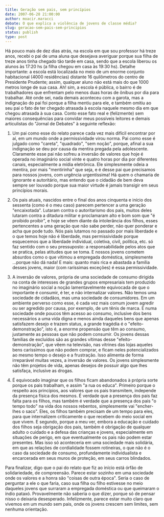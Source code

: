 ```yaml
---
title: Geração sem pais, sem princípios 
date: 2007-06-28 21:00:00
author: moacir.maracci
debate: O que explica a violência de jovens de classe média?
slug: geracao-sem-pais-sem-principios
status: publish 
type: post
---
```


Há pouco mais de dez dias atrás, na escola em que sou professor há treze anos, recebi o pai de uma aluna que desejava averiguar porque sua filha de treze anos tinha chegado tão tarde em casa, sendo que a escola liberou os alunos às 17:20 hs (a filha chegou em casa às 19:30 hs). Detalhe importante: a escola está localizada no meio de um enorme conjunto habitacional (4000 residências) distante 16 quilômetros do centro de Presidente Prudente; assim, qualquer aluno não está mais do que 1000 metros longe de sua casa. Ah! sim, a escola é pública, o bairro é de trabalhadores que enfrentam pelo menos duas horas de ônibus por dia para trabalhar. Até onde sei, nada demais aconteceu com a garota, mas a indignação do pai foi porque a filha mentiu para ele, e também omitiu ao seu pai o fato de ter chegado atrasada à escola naquele mesmo dia em que chegou atrasada à sua casa. Conto esse fato real e (felizmente) sem maiores consequências para convidar meus possíveis leitores e demais articulistas do "Jornal de Debates" à seguinte reflexão:  

1) Um pai como esse do relato parece cada vez mais difícil encontrar por aí, em um mundo onde a permissividade virou norma. Pai como esse é julgado como "careta", "quadrado", "sem noção", porque, afinal a sua indignação se deu por causa da mentira pregada pela adolescente. Claramente esse pai não sofreu a inversão de valores que hoje é operada no imaginário social vinte e quatro horas por dia por diferentes canais, especialmente a mídia eletrônica. Ele simplesmente odeia a mentira, por mais "mentirinha" que seja, e é desse pai que precisamos para nossos jovens, com urgência urgentíssima! Há quem o chamaria de ignorante e autoritário, mas entendo que o cidadão de bem deva sempre ser louvado porque sua maior virtude é jamais transigir em seus princípios morais.  

2) Os pais atuais, nascidos entre o final dos anos cinquenta e início dos sessenta (como é o meu caso) parecem pertencer a uma geração "encaixotada". Lutaram contra o autoritarismo dos pais, muitos deles lutaram contra a ditadura militar e proclamaram alto e bom som que "é proibido proibir", e hoje se vêem diante da intolerância dos filhos, esses pertencentes a uma geração que não sabe perder, não quer ponderar e acha que pode tudo. Nós pais lutamos no passado por mais liberdade e o que temos hoje não é liberdade, mas permissividade porque esquecemos que a liberdade individual, coletiva, civil, política, etc. só faz sentido com o seu pressuposto: a responsabilidade pelos atos que se pratica, pelas atitudes que se toma. E nossos jovens cometem absurdos como o que vitimou a empregada doméstica, simplesmente ...porque não dá nada! E mais: quanto mais rica e abastada a família desses jovens, maior (com raríssimas exceções) é essa permissividade.   

3) A inversão de valores, própria de uma sociedade de consumo dirigida na conta de interesses de grandes grupos empresariais tem produzido no imaginário social a noção lamentavelmente equivocada de que o importante é consumir, é ter, e não internalizar valores. Não temos uma sociedade de cidadãos, mas uma sociedade de consumidores. Em um ambiente perverso como esse, é cada vez mais comum jovem agredir ou ser agredido por causa, por exemplo, de um tênis de marca. E numa sociedade onde poucos têm acesso ao consumo, inclusive dos bens necessários a uma vida digna e menos ainda daqueles bens que apenas satisfazem desejo e trazem status, a grande tragédia é o "efeito-demonstração", isto é, a enorme propensão que têm ao consumo, justamente as pessoas que não podem consumir. Os jovens dessas famílias de excluídos são as grandes vítimas desse "efeito-demonstração", que vêem na televisão, nas vitrines das lojas aqueles bens caríssimos que não podem comprar, e ficam neles potencializados ao mesmo tempo o desejo e a frustração. Isso alimenta de forma irreparável muitas vezes, a inversão de valores. Os jovens simplesmente não têm projetos de vida, apenas desejos de possuir algo que lhes satisfaça, inclusive as drogas.   

4) É equivocado imaginar que os filhos ficam abandonados à própria sorte porque os pais trabalham, e assim "a rua os educa". Primeiro porque o respeito aos princípios, aos valores que os pais transmitem, independe da presença física dos mesmos. É verdade que a presença dos pais faz falta para os filhos, mas também é verdade que a presença dos pais "o tempo todo" na vida dos nossos rebentos, simplesmente vai "encher-lhes o saco". Eles, os filhos também precisam de um tempo para eles, para que internalizem criticamente o que recebem do meio social em que vivem. E segundo, porque a meu ver, embora a educação e cuidado dos filhos seja obrigação dos pais, também é obrigação de qualquer adulto o cuidado e a defesa das crianças e jovens, especialmente em situações de perigo, em que eventualmente os pais não podem estar presentes. Mas isso só aconteceria em uma sociedade mais solidária, em que as relações de cordialidade fossem rotineiras, o que não é o caso da sociedade de consumo, profundamente individualista e encarcerada em seus muros de proteção, em seus carros blindados.  

Para finalizar, digo que o pai do relato que fiz ao início está órfão de solidariedade, de compreensão. Parece estar sozinho em uma sociedade onde os valores e a honra são "coisas de outra época". Seria o caso de perguntar a ele o que faria, caso sua filha ou filho estivesse no meio daqueles jovens que surraram a empregada doméstica ou que queimaram o índio pataxó. Provavelmente não saberia o que dizer, porque só de pensar nisso o deixaria desesperado. Infelizmente, parece estar muito claro que vivemos em um mundo sem pais, onde os jovens crescem sem limites, sem nenhuma orientação.
